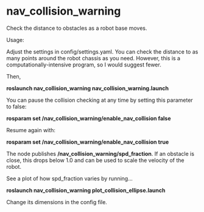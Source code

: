# nav_collision_warning

Check the distance to obstacles as a robot base moves.

Usage:

Adjust the settings in config/settings.yaml. You can check the distance to as many points around the robot chassis as you need. However, this is a computationally-intensive program, so I would suggest fewer.


Then,

**roslaunch nav_collision_warning nav_collision_warning.launch**

You can pause the collision checking at any time by setting this parameter to false:

**rosparam set /nav_collision_warning/enable_nav_collision false**


Resume again with:

**rosparam set /nav_collision_warning/enable_nav_collision true**


The node publishes **/nav_collision_warning/spd_fraction**. If an obstacle is close, this drops below 1.0 and can be used to scale the velocity of the robot.

See a plot of how spd_fraction varies by running...

**roslaunch nav_collision_warning plot_collision_ellipse.launch**

Change its dimensions in the config file.
